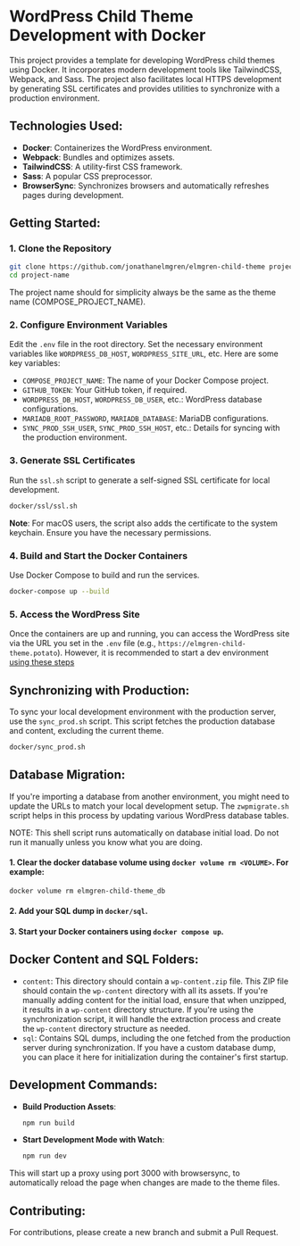 # WordPress Child Theme Development with Docker

This project provides a template for developing WordPress child themes using Docker. It incorporates modern development tools like TailwindCSS, Webpack, and Sass. The project also facilitates local HTTPS development by generating SSL certificates and provides utilities to synchronize with a production environment.

## Technologies Used:

- **Docker**: Containerizes the WordPress environment.
- **Webpack**: Bundles and optimizes assets.
- **TailwindCSS**: A utility-first CSS framework.
- **Sass**: A popular CSS preprocessor.
- **BrowserSync**: Synchronizes browsers and automatically refreshes pages during development.

## Getting Started:

### 1. Clone the Repository

```bash
git clone https://github.com/jonathanelmgren/elmgren-child-theme project-name
cd project-name
```

The project name should for simplicity always be the same as the theme name (COMPOSE_PROJECT_NAME).

### 2. Configure Environment Variables

Edit the `.env` file in the root directory. Set the necessary environment variables like `WORDPRESS_DB_HOST`, `WORDPRESS_SITE_URL`, etc. Here are some key variables:

- `COMPOSE_PROJECT_NAME`: The name of your Docker Compose project.
- `GITHUB_TOKEN`: Your GitHub token, if required.
- `WORDPRESS_DB_HOST`, `WORDPRESS_DB_USER`, etc.: WordPress database configurations.
- `MARIADB_ROOT_PASSWORD`, `MARIADB_DATABASE`: MariaDB configurations.
- `SYNC_PROD_SSH_USER`, `SYNC_PROD_SSH_HOST`, etc.: Details for syncing with the production environment.

### 3. Generate SSL Certificates

Run the `ssl.sh` script to generate a self-signed SSL certificate for local development.

```bash
docker/ssl/ssl.sh
```

**Note**: For macOS users, the script also adds the certificate to the system keychain. Ensure you have the necessary permissions.

### 4. Build and Start the Docker Containers

Use Docker Compose to build and run the services.

```bash
docker-compose up --build
```

### 5. Access the WordPress Site

Once the containers are up and running, you can access the WordPress site via the URL you set in the `.env` file (e.g., `https://elmgren-child-theme.potato`).
However, it is recommended to start a dev environment [using these steps](#development-commands)

## Synchronizing with Production:

To sync your local development environment with the production server, use the `sync_prod.sh` script. This script fetches the production database and content, excluding the current theme.

```bash
docker/sync_prod.sh
```

## Database Migration:

If you're importing a database from another environment, you might need to update the URLs to match your local development setup. The `zwpmigrate.sh` script helps in this process by updating various WordPress database tables.

NOTE: This shell script runs automatically on database initial load. Do not run it manually unless you know what you are doing.

#### 1. Clear the docker database volume using `docker volume rm <VOLUME>`. For example:

```bash
docker volume rm elmgren-child-theme_db
```

#### 2. Add your SQL dump in `docker/sql`.

#### 3. Start your Docker containers using `docker compose up`.

## Docker Content and SQL Folders:

- `content`: This directory should contain a `wp-content.zip` file. This ZIP file should contain the `wp-content` directory with all its assets. If you're manually adding content for the initial load, ensure that when unzipped, it results in a `wp-content` directory structure. If you're using the synchronization script, it will handle the extraction process and create the `wp-content` directory structure as needed.
- `sql`: Contains SQL dumps, including the one fetched from the production server during synchronization. If you have a custom database dump, you can place it here for initialization during the container's first startup.

## Development Commands:

- **Build Production Assets**:

  ```bash
  npm run build
  ```

- **Start Development Mode with Watch**:
  ```bash
  npm run dev
  ```

This will start up a proxy using port 3000 with browsersync, to automatically reload the page when changes are made to the theme files.
## Contributing:

For contributions, please create a new branch and submit a Pull Request.
